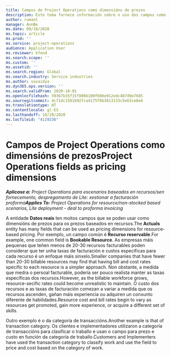 ```yaml
---
title: Campos de Project Operations como dimensións de prezos
description: Este tema fornece información sobre o uso dos campos como dimensións de prezos en Dynamics 365 Project Operations.
author: rumant
manager: AnnBe
ms.date: 09/18/2020
ms.topic: article
ms.prod: ''
ms.service: project-operations
audience: Application User
ms.reviewer: kfend
ms.search.scope: ''
ms.custom: ''
ms.assetid: ''
ms.search.region: Global
ms.search.industry: Service industries
ms.author: suvaidya
ms.dyn365.ops.version: ''
ms.search.validFrom: 2020-10-01
ms.openlocfilehash: 59367b35f15f806b109f606e912edc487d9e7685
ms.sourcegitcommit: 4cf1dc1561b92fca4175f0b3813133c5e63ce8e6
ms.translationtype: HT
ms.contentlocale: gl-ES
ms.lasthandoff: 10/28/2020
ms.locfileid: "4119236"
---
```

# <a name="project-operations-fields-as-pricing-dimensions"></a><span data-ttu-id="6c73d-103">Campos de Project Operations como dimensións de prezos</span><span class="sxs-lookup"><span data-stu-id="6c73d-103">Project Operations fields as pricing dimensions</span></span>

<span data-ttu-id="6c73d-104">_**Aplícase a:** Project Operations para escenarios baseados en recursos/sen fornecemento, despregamento de Lite: xestionar a facturación proforma_</span><span class="sxs-lookup"><span data-stu-id="6c73d-104">_**Applies To:** Project Operations for resource/non-stocked based scenarios, Lite deployment - deal to proforma invoicing_</span></span>

<span data-ttu-id="6c73d-105">A entidade **Datos reais** ten moitos campos que se poden usar como dimensións de prezos para os prezos baseados en recursos.</span><span class="sxs-lookup"><span data-stu-id="6c73d-105">The **Actuals** entity has many fields that can be used as pricing dimensions for resource-based pricing.</span></span> <span data-ttu-id="6c73d-106">Por exemplo, un campo común é **Recurso reservable**.</span><span class="sxs-lookup"><span data-stu-id="6c73d-106">For example, one common field is **Bookable Resource**.</span></span> <span data-ttu-id="6c73d-107">As empresas máis pequenas que teñen menos de 20-30 recursos facturables poden considerar que ter unha taxas de facturación e custos específicas para cada recurso é un enfoque máis sinxelo.</span><span class="sxs-lookup"><span data-stu-id="6c73d-107">Smaller companies that have fewer than 20-30 billable resources may find that having bill and cost rates specific to each resource is a simpler approach.</span></span> <span data-ttu-id="6c73d-108">Non obstante, a medida que medra o persoal facturable, podería ser pouco realista manter as taxas específicas dos recursos.</span><span class="sxs-lookup"><span data-stu-id="6c73d-108">However, as the billable workforce grows, resource-secific rates could become unrealistic to maintain.</span></span> <span data-ttu-id="6c73d-109">O custo dos recursos e as taxas de facturación comezan a variar a medida que os recursos ascenden, gañan máis experiencia ou adquiren un conxunto diferente de habilidades.</span><span class="sxs-lookup"><span data-stu-id="6c73d-109">Resource cost and bill rates begin to vary as resources get promoted, gain more experience, or acquire a different set of skills.</span></span> 

<span data-ttu-id="6c73d-110">Outro exemplo é o da categoría de transaccións.</span><span class="sxs-lookup"><span data-stu-id="6c73d-110">Another example is that of transaction category.</span></span> <span data-ttu-id="6c73d-111">Os clientes e implementadores utilizaron a categoría de transaccións para clasificar o traballo e usan o campo para prezo e custo en función da categoría de traballo.</span><span class="sxs-lookup"><span data-stu-id="6c73d-111">Customers and Implementers have used the transaction category to classify work and use the field to price and cost based on the category of work.</span></span>
